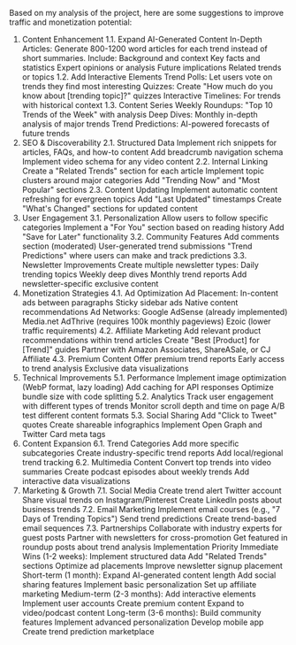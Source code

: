 Based on my analysis of the project, here are some suggestions to improve traffic and monetization potential:

1. Content Enhancement
   1.1. Expand AI-Generated Content
   In-Depth Articles: Generate 800-1200 word articles for each trend instead of short summaries. Include:
   Background and context
   Key facts and statistics
   Expert opinions or analysis
   Future implications
   Related trends or topics
   1.2. Add Interactive Elements
   Trend Polls: Let users vote on trends they find most interesting
   Quizzes: Create "How much do you know about [trending topic]?" quizzes
   Interactive Timelines: For trends with historical context
   1.3. Content Series
   Weekly Roundups: "Top 10 Trends of the Week" with analysis
   Deep Dives: Monthly in-depth analysis of major trends
   Trend Predictions: AI-powered forecasts of future trends
2. SEO & Discoverability
   2.1. Structured Data
   Implement rich snippets for articles, FAQs, and how-to content
   Add breadcrumb navigation schema
   Implement video schema for any video content
   2.2. Internal Linking
   Create a "Related Trends" section for each article
   Implement topic clusters around major categories
   Add "Trending Now" and "Most Popular" sections
   2.3. Content Updating
   Implement automatic content refreshing for evergreen topics
   Add "Last Updated" timestamps
   Create "What's Changed" sections for updated content
3. User Engagement
   3.1. Personalization
   Allow users to follow specific categories
   Implement a "For You" section based on reading history
   Add "Save for Later" functionality
   3.2. Community Features
   Add comments section (moderated)
   User-generated trend submissions
   "Trend Predictions" where users can make and track predictions
   3.3. Newsletter Improvements
   Create multiple newsletter types:
   Daily trending topics
   Weekly deep dives
   Monthly trend reports
   Add newsletter-specific exclusive content
4. Monetization Strategies
   4.1. Ad Optimization
   Ad Placement:
   In-content ads between paragraphs
   Sticky sidebar ads
   Native content recommendations
   Ad Networks:
   Google AdSense (already implemented)
   Media.net
   AdThrive (requires 100k monthly pageviews)
   Ezoic (lower traffic requirements)
   4.2. Affiliate Marketing
   Add relevant product recommendations within trend articles
   Create "Best [Product] for [Trend]" guides
   Partner with Amazon Associates, ShareASale, or CJ Affiliate
   4.3. Premium Content
   Offer premium trend reports
   Early access to trend analysis
   Exclusive data visualizations
5. Technical Improvements
   5.1. Performance
   Implement image optimization (WebP format, lazy loading)
   Add caching for API responses
   Optimize bundle size with code splitting
   5.2. Analytics
   Track user engagement with different types of trends
   Monitor scroll depth and time on page
   A/B test different content formats
   5.3. Social Sharing
   Add "Click to Tweet" quotes
   Create shareable infographics
   Implement Open Graph and Twitter Card meta tags
6. Content Expansion
   6.1. Trend Categories
   Add more specific subcategories
   Create industry-specific trend reports
   Add local/regional trend tracking
   6.2. Multimedia Content
   Convert top trends into video summaries
   Create podcast episodes about weekly trends
   Add interactive data visualizations
7. Marketing & Growth
   7.1. Social Media
   Create trend alert Twitter account
   Share visual trends on Instagram/Pinterest
   Create LinkedIn posts about business trends
   7.2. Email Marketing
   Implement email courses (e.g., "7 Days of Trending Topics")
   Send trend predictions
   Create trend-based email sequences
   7.3. Partnerships
   Collaborate with industry experts for guest posts
   Partner with newsletters for cross-promotion
   Get featured in roundup posts about trend analysis
   Implementation Priority
   Immediate Wins (1-2 weeks):
   Implement structured data
   Add "Related Trends" sections
   Optimize ad placements
   Improve newsletter signup placement
   Short-term (1 month):
   Expand AI-generated content length
   Add social sharing features
   Implement basic personalization
   Set up affiliate marketing
   Medium-term (2-3 months):
   Add interactive elements
   Implement user accounts
   Create premium content
   Expand to video/podcast content
   Long-term (3-6 months):
   Build community features
   Implement advanced personalization
   Develop mobile app
   Create trend prediction marketplace
